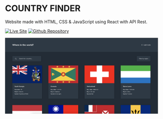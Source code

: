# COUNTRY FINDER

Website made with HTML, CSS & JavaScript using React with API Rest.

[![Live Site](https://img.shields.io/static/v1?label=&message=Live%20Site&color=0ABF53&style=for-the-badge)](https://app-countries-six.vercel.app/)
[![Github Repository](https://img.shields.io/static/v1?label=&message=Github%20Repository&color=0ABF53&style=for-the-badge&logo=github&logoColor=white)](https://github.com/acasadovalencia/app-countries.git)

![Country Finder website image](https://raw.githubusercontent.com/acasadovalencia/app-countries/master/readme-img.png)